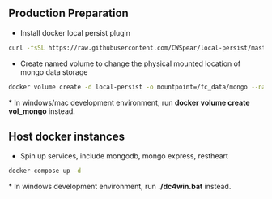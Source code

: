 ## Production Preparation

- Install docker local persist plugin
```bash
curl -fsSL https://raw.githubusercontent.com/CWSpear/local-persist/master/scripts/install.sh | sudo bash
```
- Create named volume to change the physical mounted location of mongo data storage
```bash
docker volume create -d local-persist -o mountpoint=/fc_data/mongo --name=vol_mongo
```
\* In windows/mac development environment, run **docker volume create vol_mongo** instead.

## Host docker instances
- Spin up services, include mongodb, mongo express, restheart
```bash
docker-compose up -d
```
\* In windows development environment, run **./dc4win.bat** instead.